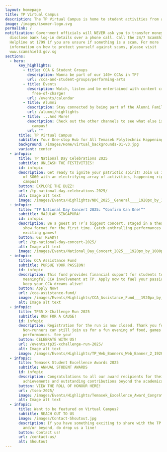 ```yaml
---
layout: homepage
title: TP Virtual Campus
description: The TP Virtual Campus is home to student activities from all across TP!
image: /images/isomer-logo.svg
permalink: /
notification: Government officials will NEVER ask you to transfer money or
  disclose bank log-in details over a phone call. Call the 24/7 ScamShield
  Helpline at 1799 if you are unsure if something is a scam. For more
  information on how to protect yourself against scams, please visit
  www.scamshield.gov.sg
sections:
  - hero:
      key_highlights:
        - title: CCA & Student Groups
          description: Wanna be part of our 140+ CCAs in TP?
          url: /cca-and-student-groups/performing-arts
        - title: Events
          description: Watch, listen and be entertained with content created by TP,
            free-of-charge!
          url: /events/calendar
        - title: Alumni
          description: Stay connected by being part of the Alumni Family!
          url: /alumni/highlights
        - title: ...And More!
          description: Check out the other channels to see what else is happening around
            campus!
          url: ""
      title: TP Virtual Campus
      subtitle: Your One-stop Hub for All Temasek Polytechnic Happenings!
      background: /images/Home/virtual_backgrounds-01-v3.jpg
      variant: center
  - infopic:
      title: TP National Day Celebrations 2025
      subtitle: UNLEASH THE FESTIVITIES!
      id: infopic
      description: Get ready to ignite your patriotic spirit! Join us in celebration
        of SG60 with an electrifying array of activities, happening right on
        campus!
      button: EXPLORE THE BUZZ!
      url: /tp-national-day-celebrations-2025/
      alt: Image alt text
      image: /images/Events/Highlights/NDC_2025__General____1920px_by_1080px_V3.jpg
  - infopic:
      title: "TP National Day Concert 2025: “Confirm Can One!”"
      subtitle: MAJULAH SINGAPURA!
      id: infopic
      description: Be a guest at TP’s biggest concert, staged in a theatrical game
        show format for the first time. Catch enthralling performances and play
        exciting games!
      button: GET READY!
      url: /tp-national-day-concert-2025/
      alt: Image alt text
      image: /images/Events/National_Day_Concert_2025___1920px_by_1080px.png
  - infopic:
      title: CCA Assistance Fund
      subtitle: PURSUE YOUR PASSION!
      id: infopic
      description: This fund provides financial support for students to continue
        meaningful CCA involvement at TP. Apply now to fuel your passion and
        keep your CCA dreams alive!
      button: Apply Now!
      url: /cca-assistance-fund/
      image: /images/Events/Highlights/CCA_Assistance_Fund___1920px_by_1080px.png
      alt: Image alt text
  - infopic:
      title: TP35 X-Challenge Run 2025
      subtitle: RUN FOR A CAUSE!
      id: infopic
      description: Registration for the run is now closed. Thank you for your support!
        Non-runners can still join us for a fun evening of food, games and
        performances. See you!
      button: CELEBRATE WITH US!
      url: /events/tp35-xchallenge-run-2025/
      alt: Image alt text
      image: /images/Events/Highlights/TP_Web_Banners_Web_Banner_2_1920px_X_1080px__Updated_1_Jul_2_.jpg
  - infopic:
      title: Temasek Student Excellence Awards 2025
      subtitle: ANNUAL STUDENT AWARDS
      id: infopic
      description: Congratulations to all our award recipients for their inspiring
        achievements and outstanding contributions beyond the academics!
      button: VIEW THE ROLL OF HONOUR HERE!
      url: /tsea-2025/
      image: /images/Events/Highlights/Temasek_Excellence_Award_Congrats_1920_X_1080.jpg
      alt: Image alt text
  - infopic:
      title: Want to be featured on Virtual Campus?
      subtitle: REACH OUT TO US
      image: /images/Contact-Shoutout.jpg
      description: If you have something exciting to share with the TP community
        and/or beyond, do drop us a line!
      button: Contact us!
      url: /contact-us/
      alt: Shoutout
---
```

